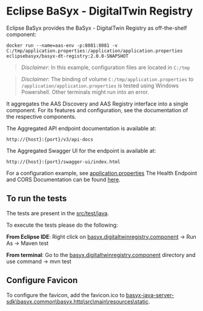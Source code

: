 # Eclipse BaSyx - DigitalTwin Registry
Eclipse BaSyx provides the BaSyx - DigitalTwin Registry as off-the-shelf component:

    docker run --name=aas-env -p:8081:8081 -v C:/tmp/application.properties:/application/application.properties eclipsebasyx/basyx-dt-registry:2.0.0-SNAPSHOT 

> *Disclaimer*: In this example, configuration files are located in `C:/tmp`

> *Disclaimer*: The binding of volume `C:/tmp/application.properties` to `/application/application.properties` is tested using Windows Powershell. Other terminals might run into an error.

It aggregates the AAS Discovery and AAS Registry interface into a single component. For its features and configuration, see the documentation of the respective components.

The Aggregated API endpoint documentation is available at:

	http://{host}:{port}/v3/api-docs
	
The Aggregated Swagger UI for the endpoint is available at:

	http://{host}:{port}/swagger-ui/index.html

For a configuration example, see [application.properties](./basyx.digitaltwinregistry.component/src/main/resources/application.properties)
The Health Endpoint and CORS Documentation can be found [here](../docs/Readme.md). 

## To run the tests
The tests are present in the [src/test/java](./basyx.digitaltwinregistry.component/src/test/java).

To execute the tests please do the following:

**From Eclipse IDE**: Right click on [basyx.digitaltwinregistry.component](./basyx.digitaltwinregistry.component) -> Run As -> Maven test

**From terminal**: Go to the [basyx.digitaltwinregistry.component](./basyx.digitaltwinregistry.component) directory and use command -> mvn test

## Configure Favicon
To configure the favicon, add the favicon.ico to [basyx-java-server-sdk\basyx.common\basyx.http\src\main\resources\static](../basyx.common/basyx.http/src/main/resources/static/).
